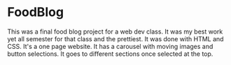 # FoodBlog
This was a final food blog project for a web dev class. It was my best work yet all semester for that class and the prettiest. It was done with HTML and CSS. It's a one page website. It has a carousel with moving images and button selections. It goes to different sections once selected at the top. 
